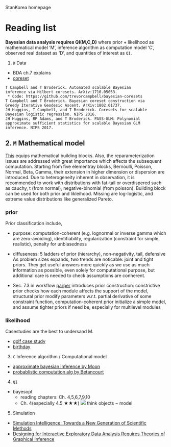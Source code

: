 StanKorea homepage

# Reading list
**Bayesian data analysis requires QI(M,C,D)** where prior + likelihood as mathematical model ‘M’, inference algorithm as computation model ‘C’, observed real dataset as ‘D’, and quantities of interest as `QI`.

1. `D` Data
- BDA ch.7 explains 
- [coreset](https://tamarabroderick.com/files/broderick_2018_coresets.pdf)
```
T Campbell and T Broderick. Automated scalable Bayesian
inference via Hilbert coresets. ArXiv:1710.05053.
 * Code: https://github.com/trevorcampbell/bayesian-coresets
T Campbell and T Broderick. Bayesian coreset construction via
Greedy Iterative Geodesic Ascent. ArXiv:1802.01737.
JH Huggins, T Campbell, and T Broderick. Coresets for scalable
Bayesian logistic regression. NIPS 2016.
JH Huggins, RP Adams, and T Broderick. PASS-GLM: Polynomial
approximate sufficient statistics for scalable Bayesian GLM
inference. NIPS 2017.
```

## 2. `M` Mathematical model
[This](https://betanalpha.github.io/assets/case_studies/probability_densities.html#2_elementary_building_blocks) equips mathematical building blocks. Also, the reparameterization issues are addressed with great importance which affects the subsequent computation. Starting from five elementray blocks, Bernoulli, Poisson, Normal, Beta, Gamma, their extension in higher dimension or dispersion are introduced. Due to heterogeneity inherent in observation, it is recommended to work with distributions with fat-tail or overdispered such as cauchy, t (from normal), negative-binomial (from poisson). Building block can be used for both prior and likleihood. Missing are log-logistic, and extreme value distributions like generalized Pareto.

### prior
Prior classification include,
- purpose: computation-coherent (e.g. lognormal or inverse gamma which are zero-avoiding), identifiability, regularization (constraint for simple, realistic), penalty for unbiasedness

- diffuseness: 5 ladders of prior (hierarchy), non-negativity, tail, defensive
As problem sizes expands, two trends are noticable: joint and tight priors. They get useful answers more quickly as we use as much information as possible, even solely for computational purpose, but additional care is needed to check assumptions are conherent.

- Sec. 7.3 in workflow [parper](https://arxiv.org/pdf/2011.01808.pdf) introduces prior construction: constrictive prior checks how each module affects the support of the model, structural prior modify parameters w.r.t. partial derivative of some constraint function, computation-coherent prior initialize a simple model, and assume tighter priors if need be, especially for multilevel modules

### likelihood
Casestudies are the best to undersand M. 
- [golf case study](https://mc-stan.org/users/documentation/case-studies/golf.html)
- [birthday](https://github.com/avehtari/casestudies/blob/master/Birthdays/birthdays.html)


3. `C` Inference algorithm / Computational model
- [approximate bayesian inference by Moon](https://www.hyunjimoon.com/blog/approximate-bayesian-inference/)
- [probablistic computation alg by Betancourt](https://betanalpha.github.io/assets/case_studies/probabilistic_computation.html#3_probabilistic_computational_algorithms)

4. `QI`
- bayesopt
    - reading chapters: Ch. 4,5,6,7,9,10
    - Ch. 4(especially 4.5 ★★★)
    ![](https://i.imgur.com/jtkotNt.png) 
    think objects ~ model

5. Simulation
- [Simulation Intelligence: Towards a New Generation of Scientific Methods](https://arxiv.org/abs/2112.03235)
- [Designing for Interactive Exploratory Data Analysis Requires Theories of Graphical Inference](https://hdsr.mitpress.mit.edu/pub/w075glo6/release/2?readingCollection=c6a3a10e)

